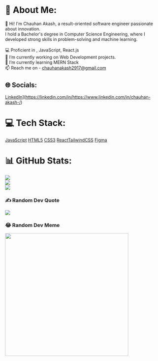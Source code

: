 
# 💫 About Me:
👋 Hi! I'm Chauhan Akash, a result-oriented software engineer passionate about innovation. <br>   I hold a Bachelor's degree in Computer Science Engineering, where I developed strong skills in problem-solving and machine learning.<br><br>💻 Proficient in , JavaScript, React.js<br>🔭 I’m currently working on Web Development projects.<br>🌱 I’m currently learning MERN Stack<br>📫 Reach me on - chauhanakash2917@gmail.com


## 🌐 Socials:
[LinkedIn](https://img.shields.io/badge/LinkedIn-%230077B5.svg?logo=linkedin&logoColor=white)](https://linkedin.com/in/https://www.linkedin.com/in/chauhan-akash-/) 

# 💻 Tech Stack:
[JavaScript](https://img.shields.io/badge/javascript-%23323330.svg?style=for-the-badge&logo=javascript&logoColor=%23F7DF1E) [HTML5](https://img.shields.io/badge/html5-%23E34F26.svg?style=for-the-badge&logo=html5&logoColor=white) [CSS3](https://img.shields.io/badge/css3-%231572B6.svg?style=for-the-badge&logo=css3&logoColor=white) [React](https://img.shields.io/badge/react-%2320232a.svg?style=for-the-badge&logo=react&logoColor=%2361DAFB)[TailwindCSS](https://img.shields.io/badge/tailwindcss-%2338B2AC.svg?style=for-the-badge&logo=tailwind-css&logoColor=white) [Figma](https://img.shields.io/badge/figma-%23F24E1E.svg?style=for-the-badge&logo=figma&logoColor=white) 
# 📊 GitHub Stats:
![](https://github-readme-stats.vercel.app/api?username=ChauhanAkash2917&theme=dark&hide_border=false&include_all_commits=false&count_private=false)<br/>
![](https://github-readme-streak-stats.herokuapp.com/?user=ChauhanAkash2917&theme=dark&hide_border=false)<br/>
![](https://github-readme-stats.vercel.app/api/top-langs/?username=ChauhanAkash2917&theme=dark&hide_border=false&include_all_commits=false&count_private=false&layout=compact)
### ✍️ Random Dev Quote
![](https://quotes-github-readme.vercel.app/api?type=horizontal&theme=dark)

### 😂 Random Dev Meme
<img src='https://randommeme-five.vercel.app/' style="height: 400px;"/> 




